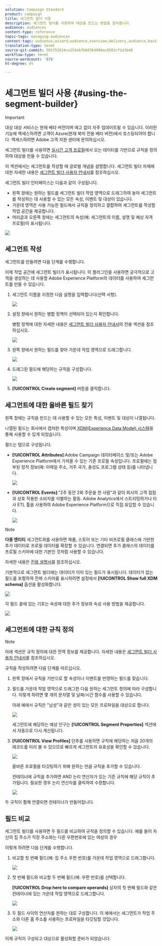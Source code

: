 ```yaml
---
solution: Campaign Standard
product: campaign
title: 세그먼트 빌더 사용
description: 세그먼트 빌더를 사용하여 대상을 만드는 방법을 알아봅니다.
audience: audiences
content-type: reference
topic-tags: managing-audiences
context-tags: audience,wizard;audience,overview;delivery,audience,back
translation-type: tm+mt
source-git-commit: 501f52624ce253eb7b0d36d908ac8502cf1d3b48
workflow-type: tm+mt
source-wordcount: '878'
ht-degree: 4%

---
```



# 세그먼트 빌더 사용 {#using-the-segment-builder}

>[!IMPORTANT]
>
>대상 대상 서비스는 현재 베타 버전이며 예고 없이 자주 업데이트될 수 있습니다. 이러한 기능에 액세스하려면 고객이 Azure(현재 북미 전용 베타 버전)에서 호스팅되어야 합니다. 액세스하려면 Adobe 고객 지원 센터에 문의하십시오.

세그먼트 빌더를 사용하면 [실시간 고객 프로필](https://docs.adobe.com/content/help/ko-KR/experience-platform/profile/home.html)에서 오는 데이터를 기반으로 규칙을 정의하여 대상을 만들 수 있습니다.

이 섹션에서는 세그먼트를 작성할 때 글로벌 개념을 설명합니다. 세그먼트 빌더 자체에 대한 자세한 내용은 [세그먼트 빌더 사용자 안내서](https://docs.adobe.com/content/help/en/experience-platform/segmentation/ui/overview.html)를 참조하십시오.

세그먼트 빌더 인터페이스는 다음과 같이 구성됩니다.

* 왼쪽 창에는 원하는 필드를 세그먼트 빌더 작업 영역으로 드래그하여 놓아 세그먼트를 작성하는 데 사용할 수 있는 모든 속성, 이벤트 및 대상이 있습니다.
* 가운데 영역은 사용 가능한 필드에서 규칙을 정의하고 결합하여 세그먼트를 작성할 작업 공간을 제공합니다.
* 머리글과 오른쪽 창에는 세그먼트의 속성(예: 세그먼트의 이름, 설명 및 예상 자격 프로필)이 표시됩니다.

![](assets/aep_audiences_interface.png)

## 세그먼트 작성

세그먼트를 만들려면 다음 단계를 수행합니다.

이제 작업 공간에 세그먼트 빌더가 표시됩니다. 이 플러그인을 사용하면 궁극적으로 고객을 생성하는 데 사용할 Adobe Experience Platform의 데이터를 사용하여 세그먼트를 만들 수 있습니다.

1. 세그먼트 이름을 지정한 다음 설명을 입력합니다(선택 사항).

   ![](assets/aep_audiences_creation_edit_name.png)

1. 설정 창에서 원하는 병합 정책이 선택되어 있는지 확인합니다.

   병합 정책에 대한 자세한 내용은 [세그먼트 빌더 사용자 안내서](https://docs.adobe.com/content/help/en/experience-platform/segmentation/ui/overview.html)의 전용 섹션을 참조하십시오.

   ![](assets/aep_audiences_mergepolicy.png)

1. 왼쪽 창에서 원하는 필드를 찾아 가운데 작업 영역으로 드래그합니다.

   ![](assets/aep_audiences_dragfield.png)

1. 드래그된 필드에 해당하는 규칙을 구성합니다.

   ![](assets/aep_audiences_configure_rules.png)

1. **[!UICONTROL Create segment]** 버튼을 클릭합니다.

## 세그먼트에 대한 올바른 필드 찾기

왼쪽 창에는 규칙을 만드는 데 사용할 수 있는 모든 특성, 이벤트 및 대상이 나열됩니다.

나열된 필드는 회사에서 캡처한 특성이며 [XDM(Experience Data Model) 시스템](https://docs.adobe.com/content/help/ko-KR/experience-platform/xdm/home.html)을 통해 사용할 수 있게 되었습니다.

필드는 탭으로 구성됩니다.

* **[!UICONTROL Attributes]**:Adobe Campaign 데이터베이스 및/또는 Adobe Experience Platform에서 가져올 수 있는 기존 프로필 속성입니다. 프로필에는 첨부된 정적 정보(예: 이메일 주소, 거주 국가, 충성도 프로그램 상태 등)를 나타냅니다.

   ![](assets/aep_audiences_attributestab.png)

* **[!UICONTROL Events]**:&quot;2주 동안 2회 주문을 한 사람&quot;과 같이 회사의 고객 접점과 상호 작용한 소비자를 식별하는 활동. Adobe Analytics에서 스트리밍하거나 타사 ETL 툴을 사용하여 Adobe Experience Platform으로 직접 유입할 수 있습니다.

   ![](assets/aep_audiences_eventstab.png)

>[!NOTE]
>
>**다중 엔티티** 세그먼트화를 사용하면 제품, 스토어 또는 기타 비프로필 클래스에 기반한 추가 데이터로 프로필 데이터를 확장할 수 있습니다. 연결되면 추가 클래스의 데이터를 프로필 스키마에 대한 기본인 것처럼 사용할 수 있습니다.
>
>자세한 내용은 [전용 설명서](https://docs.adobe.com/content/help/en/experience-platform/segmentation/multi-entity-segmentation.html)를 참조하십시오.

기본적으로 세그먼트 빌더에는 데이터가 이미 있는 필드가 표시됩니다. 데이터가 없는 필드를 포함하여 전체 스키마를 표시하려면 설정에서 **[!UICONTROL Show full XDM schema]** 옵션을 활성화합니다.

![](assets/aep_audiences_populatedfields.png)

각 필드 끝에 있는 기호는 속성에 대한 추가 정보와 속성 사용 방법을 제공합니다.

![](assets/aep_audiences_isymbol.png)

## 세그먼트에 대한 규칙 정의

>[!NOTE]
>
>아래 섹션은 규칙 정의에 대한 전역 정보를 제공합니다. 자세한 내용은 [세그먼트 빌더 사용자 안내서](https://docs.adobe.com/content/help/en/experience-platform/segmentation/ui/overview.html)를 참조하십시오.

규칙을 작성하려면 다음 단계를 따르십시오.

1. 왼쪽 창에서 규칙을 기반으로 할 속성이나 이벤트를 반영하는 필드를 찾습니다.

1. 필드를 가운데 작업 영역으로 드래그한 다음 원하는 세그먼트 정의에 따라 구성합니다. 이렇게 하려면 몇 개의 문자열 및 날짜/시간 함수를 사용할 수 있습니다.

   아래 예에서 규칙은 &quot;남성&quot;과 같은 성이 있는 모든 프로파일을 대상으로 합니다.

   ![](assets/aep_audiences_malegender.png)

   세그먼트에 해당하는 예상 인구는 **[!UICONTROL Segment Properties]** 섹션에서 자동으로 다시 계산됩니다.

1. **[!UICONTROL View Profiles]** 단추를 사용하면 규칙에 해당하는 처음 20개의 레코드를 미리 볼 수 있으므로 빠르게 세그먼트의 유효성을 확인할 수 있습니다.

   ![](assets/aep_audiences_samplepreview.png)

   올바른 프로필을 타깃팅하기 위해 원하는 만큼 규칙을 추가할 수 있습니다.

   컨테이너에 규칙을 추가하면 AND 논리 연산자가 있는 기존 규칙에 해당 규칙이 추가됩니다. 필요한 경우 논리 연산자를 클릭하여 수정합니다.

   ![](assets/aep_audiences_andoperator.png)

두 규칙이 함께 연결되면 컨테이너가 만들어집니다.

## 필드 비교

세그먼트 빌더를 사용하면 두 필드를 비교하여 규칙을 정의할 수 있습니다. 예를 들어 자신의 집 주소가 직장 주소와는 다른 우편번호에 있는 여성의 경우

이렇게 하려면 다음 단계를 수행합니다.

1. 비교할 첫 번째 필드(예: 집 주소 우편 번호)를 가운데 작업 영역으로 드래그합니다.

   ![](assets/aep_audiences_comparing_1.png)

1. 첫 번째 필드와 비교할 두 번째 필드(예: 우편 번호)를 선택합니다.

   **[!UICONTROL Drop here to compare operands]** 상자의 첫 번째 필드와 같은 컨테이너에 있는 가운데 작업 영역으로 드래그합니다.

   ![](assets/aep_audiences_comparing_2.png)

1. 두 필드 사이의 연산자를 원하는 대로 구성합니다. 이 예에서는 세그먼트가 작업 주소와 다른 홈 주소를 사용하는 프로파일을 타깃팅할 것입니다.

   ![](assets/aep_audiences_comparing_3.png)

이제 규칙이 구성되고 대상으로 활성화할 준비가 되었습니다.
